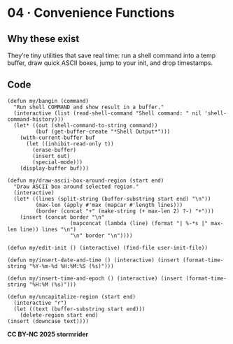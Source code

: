 # 04 · Convenience Functions

    
## Why these exist

They’re tiny utilities that save real time: run a shell command into a temp buffer, draw quick ASCII boxes, jump to your init, and drop timestamps.

## Code

```
(defun my/bangin (command)
  "Run shell COMMAND and show result in a buffer."
  (interactive (list (read-shell-command "Shell command: " nil 'shell-command-history)))
  (let* ((out (shell-command-to-string command))
         (buf (get-buffer-create "*Shell Output*")))
    (with-current-buffer buf
      (let ((inhibit-read-only t))
        (erase-buffer)
        (insert out)
        (special-mode)))
    (display-buffer buf)))

(defun my/draw-ascii-box-around-region (start end)
  "Draw ASCII box around selected region."
  (interactive)
  (let* ((lines (split-string (buffer-substring start end) "\n"))
         (max-len (apply #'max (mapcar #'length lines)))
         (border (concat "+" (make-string (+ max-len 2) ?-) "+")))
    (insert (concat border "\n"
                    (mapconcat (lambda (line) (format "| %-*s |" max-len line)) lines "\n")
                    "\n" border "\n"))))

(defun my/edit-init () (interactive) (find-file user-init-file))

(defun my/insert-date-and-time () (interactive) (insert (format-time-string "%Y-%m-%d %H:%M:%S (%s)")))

(defun my/insert-time-and-epoch () (interactive) (insert (format-time-string "%H:%M (%s)")))

(defun my/uncapitalize-region (start end)
  (interactive "r")
  (let ((text (buffer-substring start end)))
    (delete-region start end)
(insert (downcase text))))
```

**CC BY-NC 2025 stormrider**
